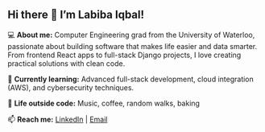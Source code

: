 ## Hi there 👋 I’m Labiba Iqbal!

💻 **About me:** Computer Engineering grad from the University of Waterloo, passionate about building software that makes life easier and data smarter. From frontend React apps to full-stack Django projects, I love creating practical solutions with clean code.

🌱 **Currently learning:** Advanced full-stack development, cloud integration (AWS), and cybersecurity techniques.

🎵 **Life outside code:** Music, coffee, random walks, baking

📫 **Reach me:** [LinkedIn](https://www.linkedin.com/in/labiba-iqbal/) | [Email](mailto:labiba.iqbal@uwaterloo.ca) 


<!--
**labibaiqbal/labibaiqbal** is a ✨ _special_ ✨ repository because its `README.md` (this file) appears on your GitHub profile.

Here are some ideas to get you started:

- 🔭 I’m currently working on ...
- 🌱 I’m currently learning ...
- 👯 I’m looking to collaborate on ...
- 🤔 I’m looking for help with ...
- 💬 Ask me about ...
- 📫 How to reach me: ...
- 😄 Pronouns: ...
- ⚡ Fun fact: ...
-->
